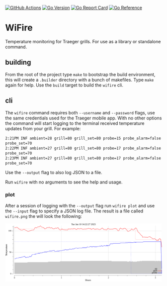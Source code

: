 [![GitHub Actions](https://img.shields.io/github/actions/workflow/status/endobit/wifire/build.yaml?branch=main)](https://github.com/endobit/wifire/actions?query=workflow%3Abuild)
[![Go Version](https://img.shields.io/github/go-mod/go-version/endobit/wifire)](https://img.shields.io/github/go-mod/go-version/endobit/wifire)
[![Go Report Card](https://goreportcard.com/badge/github.com/endobit/wifire)](https://goreportcard.com/report/github.com/endobit/wifire)
[![Go Reference](https://pkg.go.dev/badge/github.com/endobit/wifire.svg)](https://pkg.go.dev/github.com/endobit/wifire)

# WiFire

Temperature monitoring for Traeger grills. For use as a library or standalone
command.

## building

From the root of the project type `make` to bootstrap the build environment,
this will create a `.builder` directory with a bunch of makefiles. Type `make`
again for help. Use the `build` target to build the `wifire` cli.

## cli

The `wifire` command requires both `--username` and `--password` flags, use the
same credentials used for the Traeger mobile app. With no other options the
command will start logging to the terminal received temperature updates from
your grill. For example:

```
2:21PM INF ambient=28 grill=80 grill_set=80 probe=15 probe_alarm=false probe_set=70
2:22PM INF ambient=27 grill=80 grill_set=80 probe=17 probe_alarm=false probe_set=70
2:23PM INF ambient=27 grill=80 grill_set=80 probe=17 probe_alarm=false probe_set=70
```

Use the `--output` flag to also log JSON to a file.

Run `wifire` with no arguments to see the help and usage.

### plot


After a session of logging with the `--output` flag run `wifire plot` and use
the `--input` flag to specify a JSON log file. The result is a file called
`wifire.png` the will look the following:

![sample plot](sample.png)







